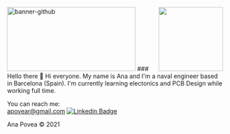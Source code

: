 <img height="150" width="300" alt="banner-github" src="https://ibb.co/VqzWdmW">
  <a href="https://ibb.co/VqzWdmW"><img width="150" align='right' src="https://ibb.co/VqzWdmW"></a>
### Hello there 👋
Hi everyone. My name is Ana and I'm a naval engineer based in Barcelona (Spain). 
I'm currently learning electonics and PCB Design while working full time. 

You can reach me:  
apovear@gmail.com
[![Linkedin Badge](https://img.shields.io/badge/-Linkedin-0077B5?style=plastic&logo=Linkedin&logoColor=white&link=https://www.linkedin.com/in/ana-povea-ruiz/)](https://www.linkedin.com/in/ana-povea-ruiz/)


Ana Povea 
© 2021

<!--**Anapovea/AnaPovea** is a ✨ _special_ ✨ repository because its `README.md` (this file) appears on your GitHub profile.
